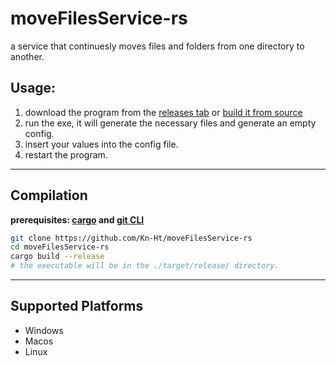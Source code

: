 # moveFilesService-rs
a service that continuesly moves files and folders from one directory to another.

## Usage:
1. download the program from the [releases tab](https://github.com/Kn-Ht/moveFilesService-rs/releases) or [build it from source](https://github.com/Kn-Ht/moveFilesService-rs#compilation)
2. run the exe, it will generate the necessary files and generate an empty config.
3. insert your values into the config file.
4. restart the program.

---
## Compilation
**prerequisites: [cargo](https://doc.rust-lang.org/cargo/getting-started/installation.html) and [git CLI](https://cli.github.com/)**
```bash
git clone https://github.com/Kn-Ht/moveFilesService-rs
cd moveFilesService-rs
cargo build --release
# the executable will be in the ./target/release/ directory.
```
---
## Supported Platforms
- Windows
- Macos
- Linux

